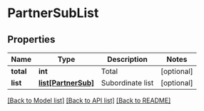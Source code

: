 # PartnerSubList

## Properties
Name | Type | Description | Notes
------------ | ------------- | ------------- | -------------
**total** | **int** | Total | [optional] 
**list** | [**list[PartnerSub]**](PartnerSub.md) | Subordinate list | [optional] 

[[Back to Model list]](../README.md#documentation-for-models) [[Back to API list]](../README.md#documentation-for-api-endpoints) [[Back to README]](../README.md)


